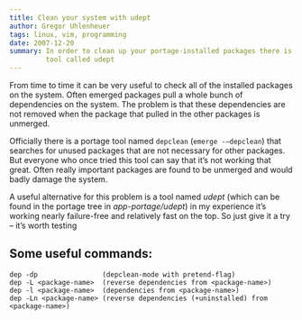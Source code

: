 ```yaml
---
title: Clean your system with udept
author: Gregor Uhlenheuer
tags: linux, vim, programming
date: 2007-12-20
summary: In order to clean up your portage-installed packages there is a great
         tool called udept
---
```


From time to time it can be very useful to check all of the installed packages
on the system. Often emerged packages pull a whole bunch of dependencies on the
system. The problem is that these dependencies are not removed when the package
that pulled in the other packages is unmerged.

Officially there is a portage tool named `depclean` (`emerge -–depclean`) that
searches for unused packages that are not necessary for other packages. But
everyone who once tried this tool can say that it’s not working that great.
Often really important packages are found to be unmerged and would badly damage
the system.

A useful alternative for this problem is a tool named *udept* (which can be
found in the portage tree in *app-portage/udept*) in my experience it’s working
nearly failure-free and relatively fast on the top. So just give it a try –
it’s worth testing

Some useful commands:
---------------------

    dep -dp                (depclean-mode with pretend-flag)
    dep -L <package-name>  (reverse dependencies from <package-name>)
    dep -l <package-name>  (dependencies from <package-name>)
    dep -Ln <package-name> (reverse dependencies (+uninstalled) from <package-name>)
